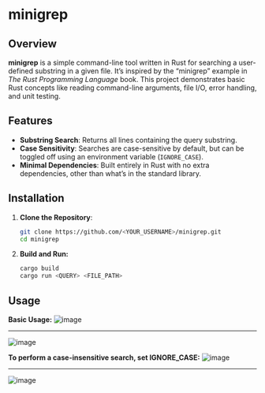 # minigrep

## Overview

**minigrep** is a simple command-line tool written in Rust for searching a user-defined substring in a given file. It’s inspired by the “minigrep” example in *The Rust Programming Language* book. This project demonstrates basic Rust concepts like reading command-line arguments, file I/O, error handling, and unit testing.

## Features

- **Substring Search**: Returns all lines containing the query substring.
- **Case Sensitivity**: Searches are case-sensitive by default, but can be toggled off using an environment variable (`IGNORE_CASE`).
- **Minimal Dependencies**: Built entirely in Rust with no extra dependencies, other than what’s in the standard library.

## Installation

1. **Clone the Repository**:

   ```bash
   git clone https://github.com/<YOUR_USERNAME>/minigrep.git
   cd minigrep
   ```

2. **Build and Run:**

    ```bash
    cargo build
    cargo run <QUERY> <FILE_PATH>
    ```

## Usage

**Basic Usage:**
![image](https://github.com/user-attachments/assets/88e1e423-9624-4c4d-9bce-7e11b3778807)

---

![image](https://github.com/user-attachments/assets/fd8b3c38-1b61-42bd-9a41-341c79815b28)

**To perform a case-insensitive search, set IGNORE_CASE:**
![image](https://github.com/user-attachments/assets/3b3584f9-cac7-48dc-94c7-09aba842e81c)

---

![image](https://github.com/user-attachments/assets/cd6c33ec-55ee-4284-92f7-01e93d1fb6f5)

